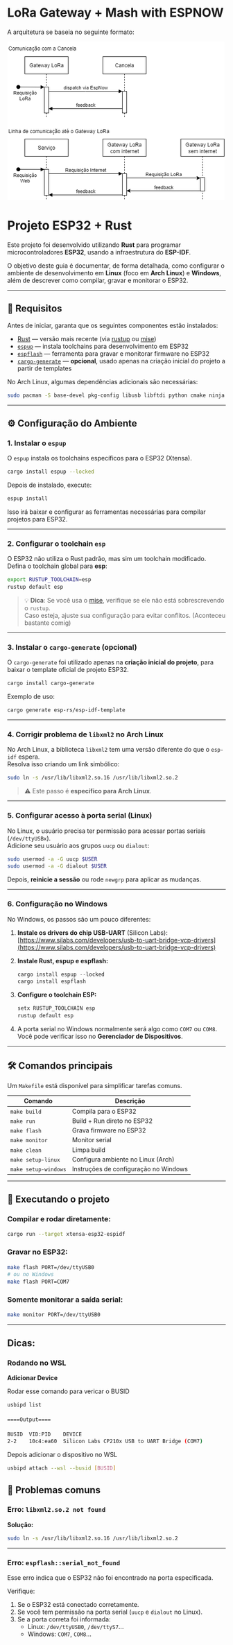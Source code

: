 # LoRa Gateway + Mash with ESPNOW

A arquitetura se baseia no seguinte formato:

![Arquitetura](./article/img/Arquitetura.png)

# Projeto ESP32 + Rust

Este projeto foi desenvolvido utilizando **Rust** para programar microcontroladores **ESP32**, usando a infraestrutura do **ESP-IDF**.

O objetivo deste guia é documentar, de forma detalhada, como configurar o ambiente de desenvolvimento em **Linux** (foco em **Arch Linux**) e **Windows**, além de descrever como compilar, gravar e monitorar o ESP32.

---

## 🚀 Requisitos

Antes de iniciar, garanta que os seguintes componentes estão instalados:

- [Rust](https://www.rust-lang.org/) — versão mais recente (via [rustup](https://rustup.rs/) ou [mise](https://mise.jdx.dev/))
- [`espup`](https://github.com/esp-rs/espup) — instala toolchains para desenvolvimento em ESP32
- [`espflash`](https://github.com/esp-rs/espflash) — ferramenta para gravar e monitorar firmware no ESP32
- [`cargo-generate`](https://github.com/cargo-generate/cargo-generate) — **opcional**, usado apenas na criação inicial do projeto a partir de templates

No Arch Linux, algumas dependências adicionais são necessárias:

```bash
sudo pacman -S base-devel pkg-config libusb libftdi python cmake ninja
```

---

## ⚙️ Configuração do Ambiente

### **1. Instalar o `espup`**

O `espup` instala os toolchains específicos para o ESP32 (Xtensa).

```bash
cargo install espup --locked
```

Depois de instalado, execute:

```bash
espup install
```

Isso irá baixar e configurar as ferramentas necessárias para compilar projetos para ESP32.

---

### **2. Configurar o toolchain `esp`**

O ESP32 não utiliza o Rust padrão, mas sim um toolchain modificado.  
Defina o toolchain global para **esp**:

```bash
export RUSTUP_TOOLCHAIN=esp
rustup default esp
```

> 💡 **Dica**: Se você usa o [mise](https://mise.jdx.dev/), verifique se ele não está sobrescrevendo o `rustup`.  
> Caso esteja, ajuste sua configuração para evitar conflitos. (Aconteceu bastante comig)

---

### **3. Instalar o `cargo-generate` (opcional)**

O `cargo-generate` foi utilizado apenas na **criação inicial do projeto**, para baixar o template oficial de projeto ESP32.

```bash
cargo install cargo-generate
```

Exemplo de uso:

```bash
cargo generate esp-rs/esp-idf-template
```

---

### **4. Corrigir problema de `libxml2` no Arch Linux**

No Arch Linux, a biblioteca `libxml2` tem uma versão diferente do que o `esp-idf` espera.  
Resolva isso criando um link simbólico:

```bash
sudo ln -s /usr/lib/libxml2.so.16 /usr/lib/libxml2.so.2
```

> ⚠️ Este passo é **específico para Arch Linux**.

---

### **5. Configurar acesso à porta serial (Linux)**

No Linux, o usuário precisa ter permissão para acessar portas seriais (`/dev/ttyUSBx`).  
Adicione seu usuário aos grupos `uucp` ou `dialout`:

```bash
sudo usermod -a -G uucp $USER
sudo usermod -a -G dialout $USER
```

Depois, **reinicie a sessão** ou rode `newgrp` para aplicar as mudanças.

---

### **6. Configuração no Windows**

No Windows, os passos são um pouco diferentes:

1. **Instale os drivers do chip USB-UART** (Silicon Labs):  
   [https://www.silabs.com/developers/usb-to-uart-bridge-vcp-drivers](https://www.silabs.com/developers/usb-to-uart-bridge-vcp-drivers)

2. **Instale Rust, espup e espflash:**

   ```powershell
   cargo install espup --locked
   cargo install espflash
   ```

3. **Configure o toolchain ESP:**

   ```powershell
   setx RUSTUP_TOOLCHAIN esp
   rustup default esp
   ```

4. A porta serial no Windows normalmente será algo como `COM7` ou `COM8`.  
   Você pode verificar isso no **Gerenciador de Dispositivos**.

---

## 🛠️ Comandos principais

Um `Makefile` está disponível para simplificar tarefas comuns.

| Comando              | Descrição                             |
| -------------------- | ------------------------------------- |
| `make build`         | Compila para o ESP32                  |
| `make run`           | Build + Run direto no ESP32           |
| `make flash`         | Grava firmware no ESP32               |
| `make monitor`       | Monitor serial                        |
| `make clean`         | Limpa build                           |
| `make setup-linux`   | Configura ambiente no Linux (Arch)    |
| `make setup-windows` | Instruções de configuração no Windows |

---

## 🔧 Executando o projeto

### Compilar e rodar diretamente:

```bash
cargo run --target xtensa-esp32-espidf
```

### Gravar no ESP32:

```bash
make flash PORT=/dev/ttyUSB0
# ou no Windows
make flash PORT=COM7
```

### Somente monitorar a saída serial:

```bash
make monitor PORT=/dev/ttyUSB0
```

---

## Dicas:

### Rodando no WSL

**Adicionar Device**

Rodar esse comando para vericar o BUSID

```bash
usbipd list

====Output====

BUSID  VID:PID    DEVICE                                                        STATE
2-2    10c4:ea60  Silicon Labs CP210x USB to UART Bridge (COM7)                 Shared
```

Depois adicionar o dispositivo no WSL

```bash
usbipd attach --wsl --busid [BUSID]
```

## 🐛 Problemas comuns

### Erro: `libxml2.so.2 not found`

**Solução:**

```bash
sudo ln -s /usr/lib/libxml2.so.16 /usr/lib/libxml2.so.2
```

---

### Erro: `espflash::serial_not_found`

Esse erro indica que o ESP32 não foi encontrado na porta especificada.

Verifique:

1. Se o ESP32 está conectado corretamente.
2. Se você tem permissão na porta serial (`uucp` e `dialout` no Linux).
3. Se a porta correta foi informada:
   - Linux: `/dev/ttyUSB0`, `/dev/ttyS7`...
   - Windows: `COM7`, `COM8`...

## 